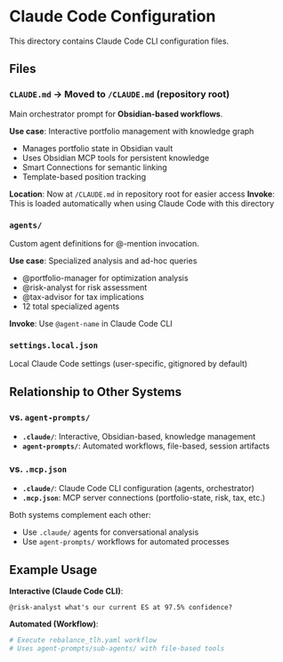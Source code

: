 # Claude Code Configuration

This directory contains Claude Code CLI configuration files.

## Files

### `CLAUDE.md` → Moved to `/CLAUDE.md` (repository root)
Main orchestrator prompt for **Obsidian-based workflows**.

**Use case**: Interactive portfolio management with knowledge graph
- Manages portfolio state in Obsidian vault
- Uses Obsidian MCP tools for persistent knowledge
- Smart Connections for semantic linking
- Template-based position tracking

**Location**: Now at `/CLAUDE.md` in repository root for easier access
**Invoke**: This is loaded automatically when using Claude Code with this directory

### `agents/`
Custom agent definitions for @-mention invocation.

**Use case**: Specialized analysis and ad-hoc queries
- @portfolio-manager for optimization analysis
- @risk-analyst for risk assessment
- @tax-advisor for tax implications
- 12 total specialized agents

**Invoke**: Use `@agent-name` in Claude Code CLI

### `settings.local.json`
Local Claude Code settings (user-specific, gitignored by default)

## Relationship to Other Systems

### vs. `agent-prompts/`
- **`.claude/`**: Interactive, Obsidian-based, knowledge management
- **`agent-prompts/`**: Automated workflows, file-based, session artifacts

### vs. `.mcp.json`
- **`.claude/`**: Claude Code CLI configuration (agents, orchestrator)
- **`.mcp.json`**: MCP server connections (portfolio-state, risk, tax, etc.)

Both systems complement each other:
- Use `.claude/` agents for conversational analysis
- Use `agent-prompts/` workflows for automated processes

## Example Usage

**Interactive (Claude Code CLI)**:
```
@risk-analyst what's our current ES at 97.5% confidence?
```

**Automated (Workflow)**:
```bash
# Execute rebalance_tlh.yaml workflow
# Uses agent-prompts/sub-agents/ with file-based tools
```
